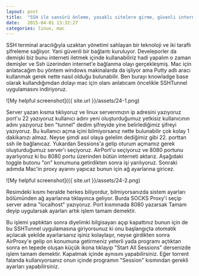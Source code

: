 ```yaml
---
layout: post
title:  "SSH ile sansürü önleme, yasaklı sitelere girme, güvenli internet"
date:   2015-04-01 13:32:27
categories: linux, mac
---
```


SSH terminal aracılığıyla uzaktan yönetimi sahlayan bir teknoloji ve iki taraflı şifreleme sağlıyor. Yani güvenli bir bağlantı kuruluyor. Develeporler da demişki biz bunu interneti iletmek içinde kullanabiliriz hadi yapalım o zaman demişler ve Ssh üzerinden internet'e bağlanma olayı gerçekleşmiş. Mac için anlatacağım bu yöntem windows makinalarda da işliyor ama Putty adlı aracı kullanmak gerek nette nasıl olduğu bulunabilir. Ben burayı knowladge base olarak kullandığımdan dolayı mac için olanı anlatıcam öncelikle SSHTunnel uygulamasını indiriyoruz.

![My helpful screenshot]({{ site.url }}/assets/24-1.png)<br>

Server yazan kısma tıklıyoruz ve linux serverımızın ip adresini yazıyoruz port'u 22 yazıyoruz kullanıcı adını yeni oluşturduğumuz yetkisiz kullanıcının adını yazıyoruz ben "tunnel" dedim şifreyide yine belirlediğimiz şifreyi yazıyoruz. Bu kullanıcı açma içini bilmiyorsanız nette bulunabilir çok kolay 1 dakikanızı almaz. Neyse şimdi asıl olaya gelelim dediğimiz gibi 22. porttan ssh ile bağlanıcaz. Yukardan Sessions'a gelip oturum açmamız gerek oluşturduğumuz server'ı seçiyoruz. AirPort'u seçiyoruz ve 8080 portunu ayarlıyoruz ki bu 8080 portu üzerinden bütün interneti aktarız. Aşağıdaki toggle butonu "on" konumuna getirdikten sonra işi yarılıyoruz. Sonraki adımda Mac'in proxy ayarını yapıcaz bunun için ağ ayarlarına giricez. 

![My helpful screenshot]({{ site.url }}/assets/24-2.png)<br>

Resimdeki kısmı heralde herkes biliyordur, bilmiyorsanızda sistem ayarları bölümünden ağ ayarlarına tıklayınca geliyor. Burda SOCKS Proxy'i seçip server adına "localhost" yazıyoruz. Port kısmınada 8080 yazarsak Tamam deyip uygularsak ayarları artık işlem tamam demektir.

Bu işlemi yaptıktan sonra diyelimki bilgisayarı açıp kapattınız bunun için de bu SSHTunnel uygulamasına giriyorsunuz ki onu başlangıçta otomatik açılacak şekilde ayarlarsanız işiniz kolaylaşır, neyse girdikten sonra AirProxy'e gelip on konumuna getirmeniz yeterli yada programı açtıktan sonra en tepede oluşan küçük ikona tıklayıp "Start All Sessions" dersenizde işlem tamam demektir. Kapatmak içinde aynısını yapabilirsiniz. Eğer torrent falanda kullanıyorsanız onun içinde programın "Session" kısmından gerekli ayarları yapabilirsiniz. 


